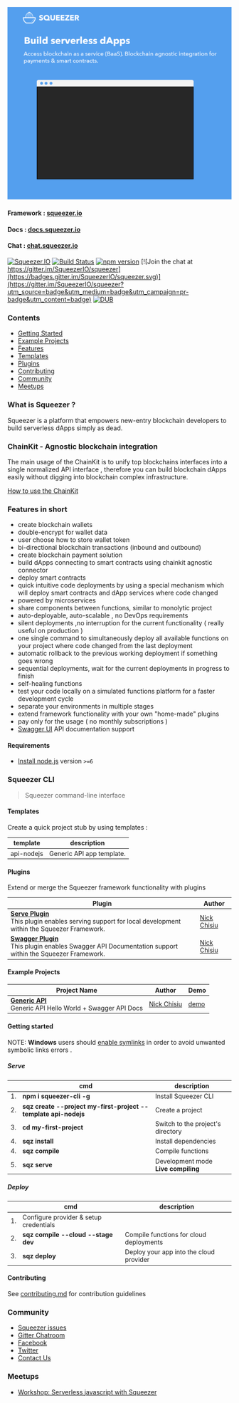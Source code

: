 <a href="https://squeezer.io" target="_blank"><img width="700" height="auto" src="./readme-intro.gif"></a>

#### Framework : [squeezer.io](https://squeezer.io)
#### Docs : [docs.squeezer.io](https://docs.squeezer.io/)
#### Chat : [chat.squeezer.io](http://chat.squeezer.io)

[![Squeezer.IO](https://cdn.rawgit.com/SqueezerIO/squeezer/9a010c35/docs/gitbook/images/badge.svg)](https://Squeezer.IO)
[![Build Status](https://travis-ci.org/SqueezerIO/squeezer.svg?branch=master)](https://travis-ci.org/SqueezerIO/squeezer)
[![npm version](https://badge.fury.io/js/squeezer-cli.svg)](https://badge.fury.io/js/squeezer-cli)
[![Join the chat at https://gitter.im/SqueezerIO/squeezer](https://badges.gitter.im/SqueezerIO/squeezer.svg)](https://gitter.im/SqueezerIO/squeezer?utm_source=badge&utm_medium=badge&utm_campaign=pr-badge&utm_content=badge)
[![DUB](https://img.shields.io/dub/l/vibe-d.svg)]()

### Contents

* [Getting Started](#getting-started)
* [Example Projects](#example-projects)
* [Features](#features)
* [Templates](#templates)
* [Plugins](#plugins)
* [Contributing](#contributing)
* [Community](#community)
* [Meetups](#meetups)

### What is Squeezer ?

Squeezer is a platform that empowers new-entry blockchain developers to build serverless dApps simply as dead.

### ChainKit - Agnostic blockchain integration

The main usage of the ChainKit is to unify top blockchains interfaces into a single normalized API interface , therefore you can build blockchain dApps easily without digging into blockchain complex infrastructure.

[How to use the ChainKit](https://github.com/SqueezerIO/squeezer-chainkit)
### <a name="features"></a>Features in short

- create blockchain wallets
- double-encrypt for wallet data
- user choose how to store wallet token
- bi-directional blockchain transactions (inbound and outbound)
- create blockchain payment solution
- build dApps connecting to smart contracts using chainkit agnostic connector
- deploy smart contracts
- quick intuitive code deployments by using a special mechanism which will deploy smart contracts and dApp services where code changed
- powered by microservices
- share components between functions, similar to monolytic project
- auto-deployable, auto-scalable , no DevOps requirements
- silent deployments ,no interruption for the current functionality ( really useful on production )
- one single command to simultaneously deploy all available functions on your project
where code changed from the last deployment
- automatic rollback to the previous working deployment if something goes wrong
- sequential deployments, wait for the current deployments in progress to finish
- self-healing functions
- test your code locally on a simulated functions platform for a faster development cycle
- separate your environments in multiple stages
- extend framework functionality with your own "home-made" plugins
- pay only for the usage ( no monthly subscriptions )
- [Swagger UI](http://swagger.io/) API documentation support

#### Requirements

- [Install node.js](http://nodejs.org/) version `>=6`

### Squeezer CLI

> Squeezer command-line interface

#### <a name="templates"></a>Templates

Create a quick project stub by using templates :

| template | description |
|-----|--------------|
|api-nodejs | Generic API app template. |

#### <a name="plugins"></a>Plugins

Extend or merge the Squeezer framework functionality with plugins

| Plugin | Author |
|-----|--------------|
|**[Serve Plugin](https://github.com/SqueezerIO/squeezer-serve)** <br/> This plugin enables serving support for local development within the Squeezer Framework. | [Nick Chisiu](https://github.com/nickchisiu) |
|**[Swagger Plugin](https://github.com/SqueezerIO/squeezer-swagger)** <br/> This plugin enables Swagger API Documentation support within the Squeezer Framework. | [Nick Chisiu](https://github.com/nickchisiu) |

#### <a name="example-projects"></a>Example Projects

| Project Name | Author | Demo |
|-------------|------|---------|
| **[Generic API](https://github.com/SqueezerIO/squeezer-hello-world)** <br/>  Generic API Hello World + Swagger API Docs | [Nick Chisiu](https://github.com/nickchisiu) | [demo](https://sqz5ca210f6823a384c14708-squeezerdeploymentbucket-1xxqffrhec7qv.s3.amazonaws.com/swagger-ui/index.html) |


#### <a name="getting-started"></a>Getting started

NOTE: **Windows** users should [enable symlinks](http://answers.perforce.com/articles/KB/3472/?q=enabling&l=en_US&fs=Search&pn=1) in order to avoid unwanted symbolic links errors .

##### Serve

|    | cmd | description  |
|----|-----|--------------|
| 1. | **npm i squeezer-cli -g**  |  Install Squeezer CLI |
| 2. | **sqz create --project my-first-project --template api-nodejs**  |  Create a project |
| 3. | **cd my-first-project**  |  Switch to the project's directory |
| 4. | **sqz install**  |  Install dependencies |
| 4. | **sqz compile**  |  Compile functions |
| 5. | **sqz serve**  |  Development mode<br>**Live compiling** |

##### Deploy

|    | cmd | description  |
|----|-----|--------------|
| 1. | Configure provider & setup credentials  |   |
| 2. | **sqz compile --cloud --stage dev**  |  Compile functions for cloud deployments |
| 3. | **sqz deploy**  | Deploy your app into the cloud provider |


#### <a name="contributing"></a>Contributing

See [contributing.md](CONTRIBUTING.md) for contribution guidelines

### <a name="community"></a>Community

* [Squeezer issues](https://github.com/SqueezerIO/squeezer/issues)
* [Gitter Chatroom](http://chat.squeezer.io/)
* [Facebook](https://www.facebook.com/Squeezer.IO/)
* [Twitter](https://twitter.com/SqueezerIO)
* [Contact Us](mailto:nick@squeezer.io)

### <a name="meetups"></a>Meetups

* [Workshop: Serverless javascript with Squeezer](https://www.meetup.com/Cluj-Javascripters/events/243915438/?)
